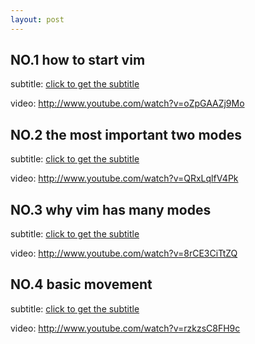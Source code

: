 ```yaml
---
layout: post
---
```

## NO.1 how to start vim 
subtitle: [click to get the subtitle](./files/1_star_vim.srt)

video: <http://www.youtube.com/watch?v=oZpGAAZj9Mo>

## NO.2 the most important two modes 
subtitle: [click to get the subtitle](./files/2_two_modes.srt)

video: <http://www.youtube.com/watch?v=QRxLqlfV4Pk>

## NO.3 why vim has many modes
subtitle: [click to get the subtitle](./files/3_why_modes.srt)

video: <http://www.youtube.com/watch?v=8rCE3CiTtZQ>

## NO.4 basic movement
subtitle: [click to get the subtitle](./files/4_basic_move.srt)

video: <http://www.youtube.com/watch?v=rzkzsC8FH9c>

